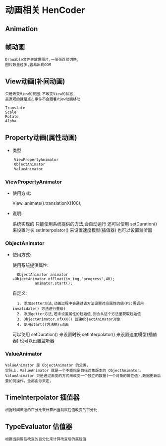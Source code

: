# 动画相关 HenCoder

## Animation

## 帧动画

    Drawable文件夹放置图片,一张张连续切换,
    图片数量过多,容易出现OOM

## View动画(补间动画)
    
    只是改变View的视图,不改变View的状态,
    最直观的就是点击事件不会跟着View动画移动

    Translate
    Scale
    Rotate
    Alpha
    
## Property动画(属性动画)
    
* 类型

``` java
    ViewPropertyAnimator
    ObjectAnimator
    ValueAnimator
```

### ViewPropertyAnimator

* 使用方式:

    View..animate().translationX(100);
    
* 说明:

    系统实现的 只能使用系统提供的方法,会自动运行
    还可以使用  setDuration() 来设置时长
    setInterpolator() 来设置速度模型(插值器)
    也可以设置监听器  
    
### ObjectAnimator
    
* 使用方式:

    使用系统提供属性:

        ObjectAnimator animator =ObjectAnimator.ofFloat(iv_img,"progress",40);
                animator.start();
    自定义:

        1. 添加setter方法,动画过程中会通过该方法设置对应属性的值(PS:需调用 invalidate() 方法进行重绘)
        2. 添加getter方法,若未设置属性的起始值,则会从这个方法里获取起始值
        3. ObjectAnimator.ofXXX() 创建ObjectAnimator对象
        4. 使用start()方法执行动画

    可以使用  setDuration() 来设置时长
    setInterpolator() 来设置速度模型(插值器)
    也可以设置监听器

### ValueAnimator

    ValueAnimator 是 ObjectAnimator 的父类，
    实际上，ValueAnimator 就是一个不能指定目标对象版本的 ObjectAnimator。
    ValueAnimator 只是通过渐变的方式来改变一个独立的数据(一个对象的属性值),数据更新后要如何操作，全都由你来定，

## TimeInterpolator 插值器 
    
    根据时间流逝的百分比来计算出当前属性值改变的百分比
       
## TypeEvaluator 估值器
    
    根据当前属性改变的百分比来计算改变后的属性值
